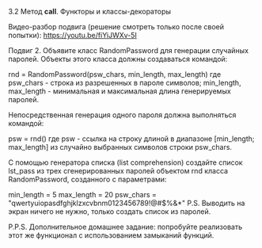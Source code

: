 3.2 Метод __call__. Функторы и классы-декораторы

Видео-разбор подвига (решение смотреть только после своей попытки): https://youtu.be/fiYiJWXv-5I

Подвиг 2. Объявите класс RandomPassword для генерации случайных паролей. Объекты этого класса должны создаваться командой:

rnd = RandomPassword(psw_chars, min_length, max_length)
где psw_chars - строка из разрешенных в пароле символов; min_length, max_length - минимальная и максимальная длина генерируемых паролей.

Непосредственная генерация одного пароля должна выполняться командой:

psw = rnd()
где psw - ссылка на строку длиной в диапазоне [min_length; max_length] из случайно выбранных символов строки psw_chars.

С помощью генератора списка (list comprehension) создайте список lst_pass из трех сгенерированных паролей объектом rnd класса RandomPassword, созданного с параметрами: 

min_length = 5
max_length = 20
psw_chars = "qwertyuiopasdfghjklzxcvbnm0123456789!@#$%&*"
P.S. Выводить на экран ничего не нужно, только создать список из паролей.

P.P.S. Дополнительное домашнее задание: попробуйте реализовать этот же функционал с использованием замыканий функций.
